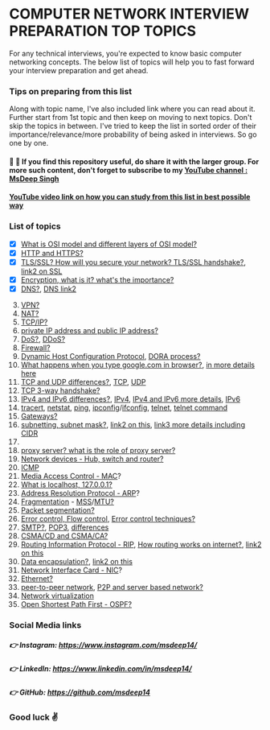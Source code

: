 # COMPUTER NETWORK INTERVIEW PREPARATION TOP TOPICS
For any technical interviews, you're expected to know basic computer networking concepts. The below list of topics will help you to fast forward your interview preparation and get ahead. 

### Tips on preparing from this list
Along with topic name, I've also included link where you can read about it. Further start from 1st topic and then keep on moving to next topics. Don't skip the topics in between. I've tried to keep the list in sorted order of their importance/relevance/more probability of being asked in interviews. So go one by one.

#### :blue_heart: :blue_heart: If you find this repository useful, do share it with the larger group. For more such content, don't forget to subscribe to my [YouTube channel : MsDeep Singh](https://www.youtube.com/channel/UC5GDb4oVOCxUESy0dZOieIw)

#### [YouTube video link on how you can study from this list in best possible way](https://youtu.be/aUVe2pWICZI)


### List of topics
- [x] [What is OSI model and different layers of OSI model?](https://www.javatpoint.com/osi-model)
- [x] [HTTP and HTTPS?](https://www.cloudflare.com/learning/ssl/why-is-http-not-secure/)
- [x] [TLS/SSL? How will you secure your network? TLS/SSL handshake?](https://www.cloudflare.com/learning/ssl/transport-layer-security-tls/), [link2 on SSL](https://www.cloudflare.com/learning/ssl/what-is-an-ssl-certificate/)
- [x] [Encryption, what is it? what's the importance?](https://www.javatpoint.com/computer-network-privacy)
- [x] [DNS?](https://www.cloudflare.com/learning/dns/what-is-dns/), [DNS link2](https://aws.amazon.com/route53/what-is-dns/)
3. [VPN?](https://www.kaspersky.com/resource-center/definitions/what-is-a-vpn)
4. [NAT?](https://www.geeksforgeeks.org/network-address-translation-nat/)
5. [TCP/IP?](https://www.javatpoint.com/computer-network-tcp-ip-model)
6. [private IP address and public IP address?](https://www.geeksforgeeks.org/difference-between-private-and-public-ip-addresses/)
7. [DoS?](https://www.paloaltonetworks.com/cyberpedia/what-is-a-denial-of-service-attack-dos), [DDoS?](https://www.paloaltonetworks.com/cyberpedia/what-is-a-ddos-attack)
8. [Firewall?](https://www.cloudflare.com/learning/security/what-is-a-firewall/)
9. [Dynamic Host Configuration Protocol](https://www.geeksforgeeks.org/dynamic-host-configuration-protocol-dhcp/), [DORA process?](https://www.gns3network.com/what-is-dora-process-in-dhcp/)
10. [What happens when you type google.com in browser?](https://medium.com/@maneesha.wijesinghe1/what-happens-when-you-type-an-url-in-the-browser-and-press-enter-bb0aa2449c1a), [in more details here](https://github.com/alex/what-happens-when/blob/master/README.rst)
12. [TCP and UDP differences?](javatpoint.com/tcp-vs-udp), [TCP](https://www.khanacademy.org/computing/computers-and-internet/xcae6f4a7ff015e7d:the-internet/xcae6f4a7ff015e7d:transporting-packets/a/transmission-control-protocol--tcp), [UDP](https://www.khanacademy.org/computing/computers-and-internet/xcae6f4a7ff015e7d:the-internet/xcae6f4a7ff015e7d:transporting-packets/a/user-datagram-protocol-udp)
13. [TCP 3-way handshake?](http://www.tcpipguide.com/free/t_TCPConnectionEstablishmentProcessTheThreeWayHandsh-3.htm)
14. [IPv4 and IPv6 differences?](https://www.guru99.com/difference-ipv4-vs-ipv6.html), [IPv4](https://www.geeksforgeeks.org/introduction-and-ipv4-datagram-header/), [IPv4 and IPv6 more details](https://www.cisco.com/en/US/technologies/tk648/tk872/technologies_white_paper0900aecd8054d37d.html), [IPv6](https://www.geeksforgeeks.org/internet-protocol-version-6-ipv6-header/)
15. [tracert](https://docs.microsoft.com/en-us/windows-server/administration/windows-commands/tracert), [netstat](https://docs.microsoft.com/en-us/windows-server/administration/windows-commands/netstat), [ping](https://docs.microsoft.com/en-us/windows-server/administration/windows-commands/ping), [ipconfig](https://docs.microsoft.com/en-us/windows-server/administration/windows-commands/ipconfig)/[ifconfig](https://linux.die.net/man/8/ifconfig), [telnet](https://www.javatpoint.com/computer-network-telnet), [telnet command](https://www.javatpoint.com/linux-telnet-command)
16. [Gateways?](https://www.tutorialspoint.com/what-are-gateways-in-computer-network)
17. [subnetting, subnet mask?](https://www.guru99.com/subnetting-subnet-mask.html), [link2 on this](https://www.cloudflare.com/learning/network-layer/what-is-a-subnet/), [link3 more details including CIDR](https://www.digitalocean.com/community/tutorials/understanding-ip-addresses-subnets-and-cidr-notation-for-networking)
18. 
19. [proxy server? what is the role of proxy server?](https://www.geeksforgeeks.org/what-is-proxy-server/)
20. [Network devices - Hub, switch and router?](https://www.geeksforgeeks.org/network-devices-hub-repeater-bridge-switch-router-gateways/)
21. [ICMP](https://www.cloudflare.com/learning/ddos/glossary/internet-control-message-protocol-icmp/)
22. [Media Access Control - MAC](https://www.geeksforgeeks.org/introduction-of-mac-address-in-computer-network/)?
23. [What is localhost, 127.0.0.1?](https://www.geeksforgeeks.org/what-is-local-host/)
24. [Address Resolution Protocol - ARP](https://www.geeksforgeeks.org/how-address-resolution-protocol-arp-works/)?
25. [Fragmentation](https://www.geeksforgeeks.org/fragmentation-network-layer/) - [MSS](https://www.cloudflare.com/learning/network-layer/what-is-mss/)/[MTU?](https://www.cloudflare.com/learning/network-layer/what-is-mtu/)
26. [Packet segmentation?](https://en.wikipedia.org/wiki/Packet_segmentation)
27. [Error control, Flow control](https://www.javatpoint.com/data-link-controls), [Error control techniques?](https://www.geeksforgeeks.org/error-control-in-data-link-layer/)
28. [SMTP?](https://www.javatpoint.com/simple-mail-transfer-protocol), [POP3](https://www.javatpoint.com/pop-protocol), [differences](https://www.hostinger.in/tutorials/email/pop3-imap-smtp-protocols-explained-ports)
29. [CSMA/CD and CSMA/CA?](https://www.geeksforgeeks.org/carrier-sense-multiple-access-csma/)
30. [Routing Information Protocol - RIP](https://www.geeksforgeeks.org/routing-information-protocol-rip/), [How routing works on internet?](https://medium.com/@User3141592/how-does-the-internet-work-edc2e22e7eb8), [link2 on this](https://cromwell-intl.com/networking/routing.html)
31. [Data encapsulation?](https://afteracademy.com/blog/what-is-data-encapsulation-and-de-encapsulation-in-networking), [link2 on this](https://docs.oracle.com/cd/E19455-01/806-0916/ipov-32/index.html)
32. [Network Interface Card - NIC](https://www.javatpoint.com/network-interface-card)?
33. [Ethernet?](https://www.geeksforgeeks.org/local-area-network-lan-technologies/)
34. [peer-to-peer network](https://in.indeed.com/career-advice/career-development/peer-to-peer-network), [P2P and server based network?](https://afteracademy.com/blog/what-are-peer-to-peer-networks-and-server-based-networks)
35. [Network virtualization](https://blog.gigamon.com/2018/01/04/network-virtualization-optimize/)
36. [Open Shortest Path First - OSPF?](https://www.javatpoint.com/ospf-protocol)

### Social Media links
##### :point_right: Instagram: https://www.instagram.com/msdeep14/
##### :point_right: LinkedIn: https://www.linkedin.com/in/msdeep14/
##### :point_right: GitHub: https://github.com/msdeep14

### Good luck :v:

